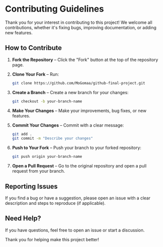 # Contributing Guidelines

Thank you for your interest in contributing to this project! We welcome all contributions, whether it's fixing bugs, improving documentation, or adding new features.

## How to Contribute

1. **Fork the Repository** – Click the "Fork" button at the top of the repository page.
2. **Clone Your Fork** – Run:

   ```bash
   git clone https://github.com/MoGomaa/github-final-project.git
   ```

3. **Create a Branch** – Create a new branch for your changes:

   ```bash
   git checkout -b your-branch-name
   ```

4. **Make Your Changes** – Make your improvements, bug fixes, or new features.
5. **Commit Your Changes** – Commit with a clear message:

   ```bash
   git add .
   git commit -m "Describe your changes"
   ```

6. **Push to Your Fork** – Push your branch to your forked repository:

   ```bash
   git push origin your-branch-name
   ```

7. **Open a Pull Request** – Go to the original repository and open a pull request from your branch.

## Reporting Issues

If you find a bug or have a suggestion, please open an issue with a clear description and steps to reproduce (if applicable).

## Need Help?

If you have questions, feel free to open an issue or start a discussion.

Thank you for helping make this project better!

